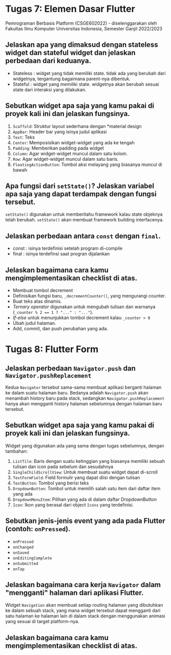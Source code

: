 # Tugas 7: Elemen Dasar Flutter

Pemrograman Berbasis Platform (CSGE602022) - diselenggarakan oleh Fakultas Ilmu Komputer Universitas Indonesia, Semester Ganjil 2022/2023

## Jelaskan apa yang dimaksud dengan stateless widget dan stateful widget dan jelaskan perbedaan dari keduanya.

- Stateless : widget yang tidak memiliki state. tidak ada yang berubah dari widgetnya, tergantung bagaimana parent-nya dibentuk.
- Stateful : widget yang memiliki state. widgetnya akan berubah sesuai state dari interaksi yang dilakukan.

## Sebutkan widget apa saja yang kamu pakai di proyek kali ini dan jelaskan fungsinya.

1. `Scaffold`: Struktur layout sederhana dengan *material design
2. `AppBar`: Header bar yang isinya judul aplikasi
3. `Text`: Teks
4. `Center`: Memposisikan widget-widget yang ada ke tengah
5. `Padding`: Memberikan padding pada widget
6. `Column`: Agar widget-widget muncul dalam satu kolom.
7. `Row`: Agar widget-widget muncul dalam satu baris.
8. `FloatingActionButton`: Tombol aksi melayang yang biasanya muncul di bawah

## Apa fungsi dari `setState()`? Jelaskan variabel apa saja yang dapat terdampak dengan fungsi tersebut.

`setState()` digunakan untuk memberitahu framework kalau state objeknya telah berubah. `setState()` akan membuat framework building interfacenya.

## Jelaskan perbedaan antara `const` dengan `final`.
- const : isinya terdefinisi setelah program di-compile
- final : isinya terdefinsi saat progran dijalankan

## Jelaskan bagaimana cara kamu mengimplementasikan checklist di atas.
- Membuat tombol decrement
- Definisikan fungsi baru, `_decrementCounter()`, yang mengurangi counter.
- Buat teks atas dinamis.
- *Ternary operator* digunakan untuk mengubah tulisan dan warnanya (`_counter % 2 == 1 ? "..." : "..."`).
- *If-else* untuk menunjukkan tombol decrement kalau `_counter > 0`
- Ubah judul halaman.
- Add, commit, dan push perubahan yang ada.

# Tugas 8: Flutter Form

## Jelaskan perbedaan `Navigator.push` dan `Navigator.pushReplacement`
Kedua `Navigator` tersebut sama-sama membuat aplikasi berganti halaman ke dalam suatu halaman baru. Bedanya adalah `Navigator.push` akan menambah history baru pada stack, sedangkan `Navigator.pushReplacement` hanya akan mengganti history halaman sebelumnya dengan halaman baru tersebut.

## Sebutkan widget apa saja yang kamu pakai di proyek kali ini dan jelaskan fungsinya.
Widget yang digunakan ada yang sama dengan tugas sebelumnya, dengan tambahan:
1. `ListTile`: Baris dengan suatu ketinggian yang biasanya memiliki sebuah tulisan dan icon pada sebelum dan sesudahnya
2. `SingleChildScrollView`: Untuk membuat suatu widget dapat di-scroll
3. `TextFormField`: Field formulir yang dapat diisi dengan tulisan
4. `TextButton`: Tombol yang berisi teks
5. `DropdownButton`: Tombol untuk memilih salah satu item dari daftar item yang ada
6. `DropdownMenuItem`: Pilihan yang ada di dalam daftar DropdownButton
7. `Icon`: Ikon yang berasal dari object `Icons` yang terdefinisi.

## Sebutkan jenis-jenis event yang ada pada Flutter (contoh: `onPressed`).
- `onPressed`
- `onChanged`
- `onSaved`
- `onEditingComplete`
- `onSubmitted`
- `onTap`

## Jelaskan bagaimana cara kerja `Navigator` dalam "mengganti" halaman dari aplikasi Flutter.
Widget `Navigation` akan membuat setiap routing halaman yang dibutuhkan ke dalam sebuah stack, yang mana widget tersebut dapat mengganti dari satu halaman ke halaman lain di dalam stack dengan menggunakan animasi yang sesuai di target platform-nya.


## Jelaskan bagaimana cara kamu mengimplementasikan checklist di atas.

